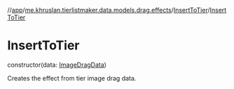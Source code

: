 //[app](../../../index.md)/[me.khruslan.tierlistmaker.data.models.drag.effects](../index.md)/[InsertToTier](index.md)/[InsertToTier](-insert-to-tier.md)

# InsertToTier

constructor(data: [ImageDragData](../../me.khruslan.tierlistmaker.data.models.drag/-image-drag-data/index.md))

Creates the effect from tier image drag data.
